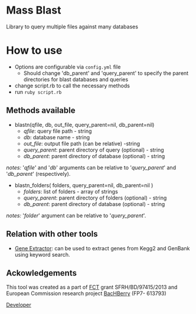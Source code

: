 Mass Blast
==========

Library to query multiple files against many databases

# How to use

- Options are configurable via `config.yml` file
  - Should change 'db_parent' and 'query_parent' to specify the parent directories for blast databases and queries
- change script.rb to call the necessary methods
- run `ruby script.rb`

## Methods available

- blastn(qfile, db, out_file, query_parent=nil, db_parent=nil)
  - *qfile*: query file path - string
  - *db*: database name - string
  - *out_file*: output file path (can be relative) -string
  - *query_parent*: parent directory of query (optional) - string
  - *db_parent*: parent directory of database (optional) - string

*notes:* '*qfile*' and '*db*' arguments can be relative to '*query_parent*' and '*db_parent*' (respectively).

- blastn_folders( folders, query_parent=nil, db_parent=nil )
  - *folders*: list of folders - array of strings
  - *query_parent*: parent directory of folders (optional) - string
  - *db_parent*: parent directory of database (optional) - string

*notes:* '*folder*' argument can be relative to '*query_parent*'.

## Relation with other tools

- [Gene Extractor](https://github.com/averissimo/gene-extractor/): can be used to extract genes from Kegg2 and GenBank using keyword search.

## Ackowledgements

This tool was created as a part of [FCT](www.fct.p) grant SFRH/BD/97415/2013 and European Commission research project [BacHBerry](www.bachberry.eu) (FP7- 613793)

[Developer](http://web.tecnico.ulisboa.pt/andre.verissimo/)
